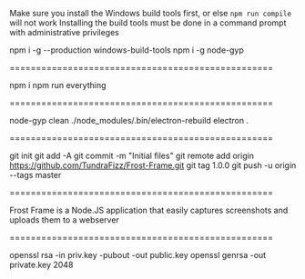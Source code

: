 Make sure you install the Windows build tools first, or else `npm run compile` will not work
Installing the build tools must be done in a command prompt with administrative privileges

npm i -g --production windows-build-tools
npm i -g node-gyp

==================================================

npm i
npm run everything

==================================================

node-gyp clean
./node_modules/.bin/electron-rebuild
electron .

==================================================

git init
git add -A
git commit -m "Initial files"
git remote add origin https://github.com/TundraFizz/Frost-Frame.git
git tag 1.0.0
git push -u origin --tags master

==================================================

Frost Frame is a Node.JS application that easily captures screenshots and uploads them to a webserver

==================================================

openssl rsa -in priv.key -pubout -out public.key
openssl genrsa -out private.key 2048
